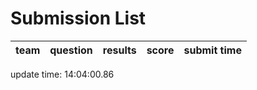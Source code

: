 # Submission List
team    | question  | results  | score | submit time
------|-----:|-----:| ----:|-----


update time: 14:04:00.86 
